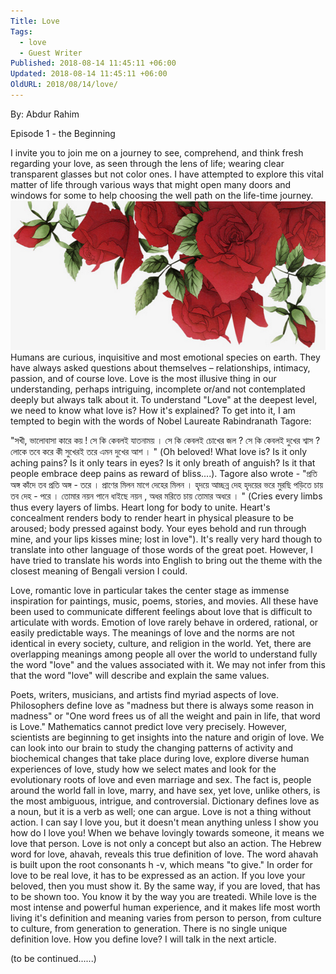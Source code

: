 ```yaml
---
Title: Love
Tags:
  - love
  - Guest Writer
Published: 2018-08-14 11:45:11 +06:00
Updated: 2018-08-14 11:45:11 +06:00
OldURL: 2018/08/14/love/
---
```


By: Abdur Rahim

Episode 1 - the Beginning

I invite you to join me on a journey to see, comprehend, and think fresh regarding your love, as seen through the lens of life; wearing clear transparent glasses but not color ones. I have attempted to explore this vital matter of life through various ways that might open many doors and windows for some to help choosing the well path on the life-time journey.<a href="https://enblog.muktomona.com/2018/08/14/love/rose/" rel="attachment wp-att-9294"><img class="aligncenter size-full wp-image-9294" src="https://raw.githubusercontent.com/think-mm/enblog-static/web/wp-uploads/2018/08/Rose.png" alt="" width="580" height="239" /></a>Humans are curious, inquisitive and most emotional species on earth. They have always asked questions about themselves – relationships, intimacy, passion, and of course love. Love is the most illusive thing in our understanding, perhaps intriguing, incomplete or/and not contemplated deeply but always talk about it. To understand "Love" at the deepest level, we need to know what love is? How it's explained? To get into it, I am tempted to begin with the words of Nobel Laureate Rabindranath Tagore:

"সখী, ভালোবাসা কারে কয় ! সে কি কেবলই যাতনাময় । সে কি কেবলই চোখের জল ? সে কি কেবলই দুখের শ্বাস ? লোকে তবে করে কী সুখেরই তরে এমন দুখের আশ । " (Oh beloved! What love is? Is it only aching pains? Is it only tears in eyes? Is it only breath of anguish? Is it that people embrace deep pains as reward of bliss....). Tagore also wrote - "প্রতি অঙ্গ কাঁদে তব প্রতি অঙ্গ - তরে । প্রাণের মিলন মাগে দেহের মিলন । হৃদয়ে আচ্ছন্ন দেহ হৃদয়ের ভরে মুরছি পড়িতে চায় তব দেহ - পরে । তোমার নয়ন পানে ধাইছে নয়ন , অধর মরিতে চায় তোমার অধরে । " (Cries every limbs thus every layers of limbs. Heart long for body to unite. Heart's concealment renders body to render heart in physical pleasure to be aroused; body pressed against body. Your eyes behold and run through mine, and your lips kisses mine; lost in love"). It's really very hard though to translate into other language of those words of the great poet. However, I have tried to translate his words into English to bring out the theme with the closest meaning of Bengali version I could.

Love, romantic love in particular takes the center stage as immense inspiration for paintings, music, poems, stories, and movies. All these have been used to communicate different feelings about love that is difficult to articulate with words. Emotion of love rarely behave in ordered, rational, or easily predictable ways. The meanings of love and the norms are not identical in every society, culture, and religion in the world. Yet, there are overlapping meanings among people all over the world to understand fully the word "love" and the values associated with it. We may not infer from this that the word "love" will describe and explain the same values.

Poets, writers, musicians, and artists find myriad aspects of love. Philosophers define love as "madness but there is always some reason in madness" or "One word frees us of all the weight and pain in life, that word is Love." Mathematics cannot predict love very precisely. However, scientists are beginning to get insights into the nature and origin of love. We can look into our brain to study the changing patterns of activity and biochemical changes that take place during love, explore diverse human experiences of love, study how we select mates and look for the evolutionary roots of love and even marriage and sex. The fact is, people around the world fall in love, marry, and have sex, yet love, unlike others, is the most ambiguous, intrigue, and controversial. Dictionary defines love as a noun, but it is a verb as well; one can argue. Love is not a thing without action. I can say I love you, but it doesn't mean anything unless I show you how do I love you! When we behave lovingly towards someone, it means we love that person. Love is not only a concept but also an action. The Hebrew word for love, ahavah, reveals this true definition of love. The word ahavah is built upon the root consonants h -v, which means "to give." In order for love to be real love, it has to be expressed as an action. If you love your beloved, then you must show it. By the same way, if you are loved, that has to be shown too. You know it by the way you are treatedi. While love is the most intense and powerful human experience, and it makes life most worth living it's definition and meaning varies from person to person, from culture to culture, from generation to generation. There is no single unique definition love. How you define love? I will talk in the next article.

(to be continued......)
